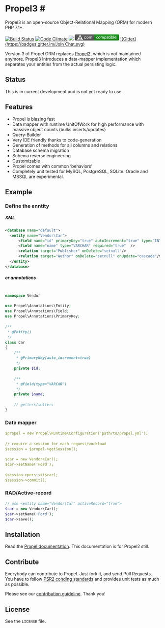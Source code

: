 # Propel3 #

Propel3 is an open-source Object-Relational Mapping (ORM) for modern PHP 7.1+.


[![Build Status](https://circleci.com/gh/propelorm/Propel2/tree/master.png?style=shield)](https://circleci.com/gh/propelorm/Propel2/tree/master)
[![Code Climate](https://codeclimate.com/github/propelorm/Propel2/badges/gpa.svg)](https://codeclimate.com/github/propelorm/Propel2)
<a href="https://codeclimate.com/github/propelorm/Propel2"><img src="https://codeclimate.com/github/propelorm/Propel2/badges/coverage.svg" /></a>
[![PPM Compatible](https://raw.githubusercontent.com/php-pm/ppm-badge/master/ppm-badge.png)](https://github.com/php-pm/php-pm)
[![Gitter](https://badges.gitter.im/Join Chat.svg)](https://gitter.im/propelorm/Propel)

Version 3 of Propel ORM replaces [Propel2](https://github.com/propelorm/Propel2), which is not maintained anymore.
Propel3 introduces a data-mapper implementation which separates your entities from the actual persisting logic.

## Status

This is in current development and is not yet ready to use.

## Features

 - Propel is blazing fast
 - Data mapper with runtime UnitOfWork for high performance with massive object counts (bulks inserts/updates)
 - Query-Builder
 - Very IDE friendly thanks to code-generation
 - Generation of methods for all columns and relations
 - Database schema migration
 - Schema reverse engineering
 - Customizable
 - Propel comes with common ‘behaviors’
 - Completely unit tested for MySQL, PostgreSQL, SQLite. Oracle and MSSQL are experimental.

## Example

### Define the enntity

##### XML

```xml
<database name="default">
  <entity name="Vendor\Car">
      <field name="id" primaryKey="true" autoIncrement="true" type="INTEGER" />
      <field name="name" type="VARCHAR" required="true"  />
      <relation target="Publisher" onDelete="setnull"/>
      <relation target="Author" onDelete="setnull" onUpdate="cascade"/>
  </entity>
</database>
```

##### or annotations

```php

namespace Vendor

use Propel\Annotations\Entity;
use Propel\Annotations\Field;
use Propel\Annotations\PrimaryKey;

/**
 * @Entity()
 */ 
class Car
{
    /**
     * @PrimaryKey(auto_increment=true)
     */
    private $id;
    
    /**
     * @Field(type="VARCAR")
     */
    private $name;
    
    // getters/setters
}
```

### Data mapper

```yml
$propel = new Propel\Runtime\Configuration('path/to/propel.yml');

// require a session for each request/workload
$session = $propel->getSession();

$car = new Vendor\Car();
$car->setName('Ford');

$session->persist($car);
$session->commit();
```

### RAD/Active-record

```php
// use <entity name="Vendor\Car" activeRecord="true">
$car = new Vendor\Car();
$car->setName('Ford');
$car->save();
```

## Installation

Read the [Propel documentation](http://www.propelorm.org/). This documentation is for Propel2 still. 

## Contribute

Everybody can contribute to Propel. Just fork it, and send Pull Requests.
You have to follow [PSR2 conding standards](http://www.php-fig.org/psr/psr-2/) and provides unit tests as much as possible.

Please see our [contribution guideline](http://propelorm.org/contribute.html). Thank you!

## License

See the `LICENSE` file.
